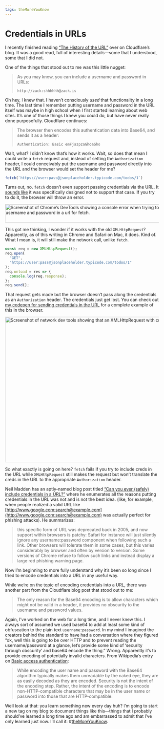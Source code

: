 ```yaml
---
tags: theMoreYouKnow
---
```


# Credentials in URLs

I recently finished reading [“The History of the URL”](https://blog.cloudflare.com/the-history-of-the-url/) over on Cloudflare’s blog. It was a good read, full of interesting details—some that I understood, some that I did not.

One of the things that stood out to me was this little nugget:

> As you may know, you can include a username and password in URLs:
> 
> `http://zack:shhhhhh@zack.is`

Oh hey, I knew that. I haven’t consciously _used_ that functionality in a long time. The last time I remember putting username and password in the URL itself was maybe in high school when I first started learning about web sites. It’s one of those things I knew you could do, but have never really done purposefully. Cloudflare continues:

> The browser then encodes this authentication data into Base64, and sends it as a header:
>
> `Authentication: Basic emFjazpzaGhoaGho`

Wait, what? I didn’t know that’s how it works. Wait, so does that mean I could write a `fetch` request and, instead of setting the `Authorization` header, I could conceivably put the username and password directly into the URL and the browser would set the header for me?

```js
fetch(`https://user:pass@jsonplaceholder.typicode.com/todos/1`)
```

Turns out, no. `fetch` doesn’t even support passing credentials via the URL. It [sounds like](https://github.com/elastic/kibana/issues/34847#issuecomment-486126329) it was specifically designed not to support that case. If you try to do it, the browser will throw an error.

<img src="https://cdn.jim-nielsen.com/blog/2020/url-creds-error.png" alt="Screenshot of Chrome’s DevTools showing a console error when trying to include  username and password in a url for fetch." width="600" height="60" />

This got me thinking, I wonder if it works with the old `XMLHttpRequest`? Apparently, as of this writing in Chrome and Safari on Mac, it does. Kind of. What I mean is, it will still make the network call, unlike `fetch`.

```js
const req = new XMLHttpRequest();
req.open(
  "GET",
  "https://user:pass@jsonplaceholder.typicode.com/todos/1"
);
req.onload = res => {
  console.log(req.response);
};
req.send();
```

That request gets made but the browser doesn’t pass along the credentials as an `Authorization` header. The credentials just get lost. You can check out [my codepen for sending credentials in the URL](https://codepen.io/jimniels/pen/rNVvvKB) for a complete example of this in the browser.

<img src="https://cdn.jim-nielsen.com/blog/2020/credentials-in-url-network-tab.png" alt="Screenshot of network dev tools showing that an XMLHttpRequest with credentials in URL doesn’t set an Authorization header." width="1048" height="476" />

So what exactly is going on here? `fetch` fails if you try to include creds in the URL while `XMLHttpRequest` still makes the request but won’t translate the creds in the URL to the appropriate `Authorization` header. 

Neil Madden has an aptly-named blog post titled [“Can you ever (safely) include credentials in a URL?”](https://neilmadden.blog/2019/01/16/can-you-ever-safely-include-credentials-in-a-url/) where he enumerates all the reasons putting credentials in the URL was not and is not the best idea. (like, for example, when people realized a valid URL like [http://www.google.com:search@example.com](http://www.google.com:search@example.com) was actually perfect for phishing attacks). He summarizes:

> this specific form of URL was deprecated back in 2005, and now support within browsers is patchy: Safari for instance will just silently ignore any username:password component when following such a link. Other browsers will tolerate them in some cases, but this varies considerably by browser and often by version to version. Some versions of Chrome refuse to follow such links and instead display a large red phishing warning page.

Now I’m beginning to more fully understand why it’s been so long since I tried to encode credentials into a URL in any useful way.

While we’re on the topic of encoding credentials into a URL, there was another part from the Cloudflare blog post that stood out to me:

> The only reason for the Base64 encoding is to allow characters which might not be valid in a header, it provides no obscurity to the username and password values.

Again, I’ve worked on the web for a long time, and I never knew this. I always sort of assumed we used base64 to add at least some kind of obfuscation to the plain text `username:password`. In my mind I imagined the creators behind the standard to have had a conversation where they figured “ok, well this is going to be over HTTP and to prevent reading the username/password at a glance, let’s provide some kind of ‘security through obscurity’ and base64 encode the thing.” Wrong. Apparently it’s to provide encoding of potentially invalid characters. From Wikipedia’s entry on [Basic access authentication](http://en.wikipedia.org/wiki/Basic_access_authentication):

> While encoding the user name and password with the Base64 algorithm typically makes them unreadable by the naked eye, they are as easily decoded as they are encoded. Security is not the intent of the encoding step. Rather, the intent of the encoding is to encode non-HTTP-compatible characters that may be in the user name or password into those that are HTTP-compatible.

Well look at that: you learn something new every day huh? 
I’m going to start a new tag on my blog to document things like this—things that I probably should’ve learned a long time ago and am embarrassed to admit that I’ve only learned just now. I’ll call it: #[theMoreYouKnow](https://blog.jim-nielsen.com/tags/#theMoreYouKnow).